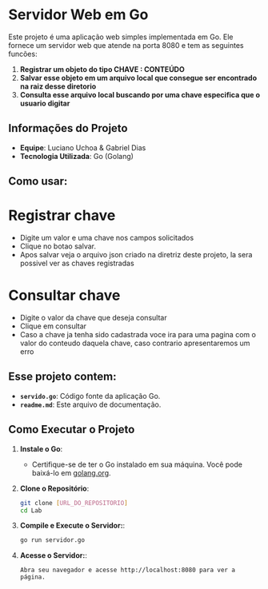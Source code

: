 # Servidor Web em Go

Este projeto é uma aplicação web simples implementada em Go. Ele fornece um servidor web que atende na porta 8080 e tem as seguintes funcões:

1. **Registrar um objeto do tipo CHAVE : CONTEÚDO**
2. **Salvar esse objeto em um arquivo local que consegue ser encontrado na raiz desse diretorio**
3. **Consulta esse arquivo local buscando por uma chave especifica que o usuario digitar**

## Informações do Projeto

- **Equipe**: Luciano Uchoa & Gabriel Dias
- **Tecnologia Utilizada**: Go (Golang)

## Como usar:
  # Registrar chave
   - Digite um valor e uma chave nos campos solicitados
   - Clique no botao salvar.
   - Apos salvar veja o arquivo json criado na diretriz deste projeto, la sera possivel ver as chaves registradas
  # Consultar chave
   - Digite o valor da chave que deseja consultar
   - Clique em consultar
   - Caso a chave ja tenha sido cadastrada voce ira para uma pagina com o valor do conteudo daquela chave, caso contrario apresentaremos um erro

## Esse projeto contem:
- **`servido.go`**: Código fonte da aplicação Go.
- **`readme.md`**: Este arquivo de documentação.

## Como Executar o Projeto

1. **Instale o Go**:
   - Certifique-se de ter o Go instalado em sua máquina. Você pode baixá-lo em [golang.org](https://golang.org/dl/).

2. **Clone o Repositório**:
   ```bash
   git clone [URL_DO_REPOSITORIO]
   cd Lab
   ```

3. **Compile e Execute o Servidor:**:
    ```bash
    go run servidor.go
    ```

4. **Acesse o Servidor:**:
    ```
    Abra seu navegador e acesse http://localhost:8080 para ver a página.
    ```
